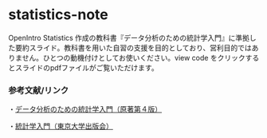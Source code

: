# statistics-note
OpenIntro Statistics 作成の教科書『データ分析のための統計学入門』に準拠した要約スライド。教科書を用いた自習の支援を目的としており、営利目的ではありません。ひとつの動機付けとしてお使いください。view code をクリックするとスライドのpdfファイルがご覧いただけます。
### 参考文献/リンク
・[データ分析のための統計学入門（原著第４版）](https://www.openintro.org/book/os/)

・[統計学入門（東京大学出版会）](https://www.utp.or.jp/book/b300857.html)
